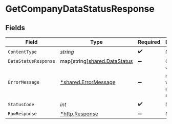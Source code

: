 # GetCompanyDataStatusResponse


## Fields

| Field                                                             | Type                                                              | Required                                                          | Description                                                       |
| ----------------------------------------------------------------- | ----------------------------------------------------------------- | ----------------------------------------------------------------- | ----------------------------------------------------------------- |
| `ContentType`                                                     | *string*                                                          | :heavy_check_mark:                                                | N/A                                                               |
| `DataStatusResponse`                                              | map[string][shared.DataStatus](../../models/shared/datastatus.md) | :heavy_minus_sign:                                                | OK                                                                |
| `ErrorMessage`                                                    | [*shared.ErrorMessage](../../models/shared/errormessage.md)       | :heavy_minus_sign:                                                | Your API request was not properly authorized.                     |
| `StatusCode`                                                      | *int*                                                             | :heavy_check_mark:                                                | N/A                                                               |
| `RawResponse`                                                     | [*http.Response](https://pkg.go.dev/net/http#Response)            | :heavy_minus_sign:                                                | N/A                                                               |